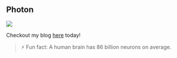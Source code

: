 ## Photon

![](https://img.shields.io/github/followers/1487quantum?style=for-the-badge)

Checkout my blog [here](https://cyaninfinite.com) today!

<!--
**1487quantum/1487quantum** is a ✨ _special_ ✨ repository because its `README.md` (this file) appears on your GitHub profile.

Here are some ideas to get you started:

- 🔭 I’m currently working on ...
- 🌱 I’m currently learning ...
- 👯 I’m looking to collaborate on ...
- 🤔 I’m looking for help with ...
- 💬 Ask me about ...
- 📫 How to reach me: ...
- 😄 Pronouns: ...
- ⚡ Fun fact: ...
-->

> ⚡ Fun fact: A human brain has 86 billion neurons on average.

